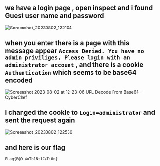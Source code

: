 ## we have a login page , open inspect and i found Guest user name and password  
![Screenshot_20230802_122104](https://github.com/kiro6/writeups-ctfs/assets/57776872/9cc2c5e3-819e-4dfa-8a21-0333650f40b1)

## when you enter there is a page with this message appear  `Access Denied. You have no admin priviliges, Please login with an administrator account`  , and there is a cookie `Authentication` which seems to be base64 encoded 
![Screenshot 2023-08-02 at 12-23-06 URL Decode From Base64 - CyberChef](https://github.com/kiro6/writeups-ctfs/assets/57776872/223b955d-5777-46ed-a9c4-7319c0e61730)

## I changed the cookie to `Login=administrator` and sent the request again 
![Screenshot_20230802_122530](https://github.com/kiro6/writeups-ctfs/assets/57776872/37f4a71e-5afc-4d77-ac2e-cb1c87e792e0)

## and here is our flag 
```
FLag{B@D_4uTh1Nt1C4Ti0n}
```
